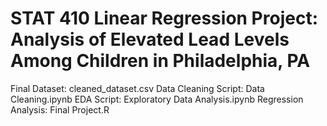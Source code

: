 # STAT 410 Linear Regression Project: Analysis of Elevated Lead Levels Among Children in Philadelphia, PA
Final Dataset: cleaned_dataset.csv
Data Cleaning Script: Data Cleaning.ipynb
EDA Script: Exploratory Data Analysis.ipynb
Regression Analysis: Final Project.R
